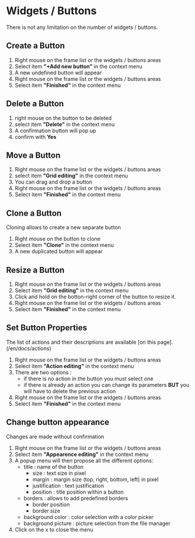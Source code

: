 # Widgets / Buttons

There is not any limitation on the number of widgets / buttons.  

## Create a Button
1. Right mouse on the frame list or the widgets / buttons areas
2. Select item **"+Add new button"** in the context menu
3. A new undefined button will appear
4. Right mouse on the frame list or the widgets / buttons areas
5. Select item **"Finished"** in the context menu

## Delete a Button
1. right mouse on the button to be deleted
2. select item **"Delete"** in the context menu
3. A confirmation button will pop up
4. confirm with **Yes**

## Move a Button
1. Right mouse on the frame list or the widgets / buttons areas
2. select item **"Grid editing"** in the context menu
3. You can drag and drop a button
4. Right mouse on the frame list or the widgets / buttons areas
5. Select item **"Finished"** in the context menu

## Clone a Button
Cloning allows to create a new separate button
1. Right mouse on the button to clone
2. Select item **"Clone"** in the context menu
3. A new duplicated button will appear

## Resize a Button
1. Right mouse on the frame list or the widgets / buttons areas
2. Select item **"Grid editing"** in the context menu
3. Click and hold on the botton-right corner of the button to resize it.
4. Right mouse on the frame list or the widgets / buttons areas
5. Select item **"Finished"** in the context menu

## Set Button Properties
The list of actions and their descriptions are available [on this page].(/en/docs/actions)
1. Right mouse on the frame list or the widgets / buttons areas
2. Select item **"Action editing"** in the context menu
3. There are two options :
   - if there is no action in the button you must select one
   - if there is already an action you can change its parameters **BUT** you will have to delete the previous action
4. Right mouse on the frame list or the widgets / buttons areas
5. Select item **"Finished"** in the context menu

## Change button appearance
Changes are made without confirmation  
1. Right mouse on the frame list or the widgets / buttons areas
2. Select item **"Appearence editing"** in the context menu
3. A popup menu will then propose all the different options:
   - title : name of the button
     - size : text size in pixel
     - margin : margin size (top, right, bottom, left) in pixel
     - justification : text justification
     - position : title position within a button
   - borders : allows to add predefined borders
     - border position
     - border size
   - background color : color selection with a color picker
   - background picture : picture selection from the file manager
4. Click on the x to close the menu
